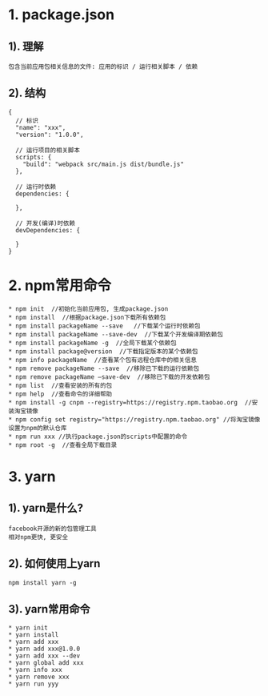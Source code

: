 # 1. package.json
## 1). 理解
    包含当前应用包相关信息的文件: 应用的标识 / 运行相关脚本 / 依赖
    
## 2). 结构
    {
      // 标识
      "name": "xxx",
      "version": "1.0.0",
      
      // 运行项目的相关脚本
      scripts: {
        "build": "webpack src/main.js dist/bundle.js"
      },
      
      // 运行时依赖
      dependencies: {
      
      },
      
      // 开发(编译)时依赖
      devDependencies: {
      
      }
    }
    
# 2. npm常用命令
    * npm init  //初始化当前应用包, 生成package.json
    * npm install  //根据package.json下载所有依赖包
    * npm install packageName --save   //下载某个运行时依赖包
    * npm install packageName --save-dev  //下载某个开发编译期依赖包
    * npm install packageName -g  //全局下载某个依赖包
    * npm install package@version  //下载指定版本的某个依赖包
    * npm info packageName  //查看某个包有远程仓库中的相关信息
    * npm remove packageName --save  //移除已下载的运行依赖包
    * npm remove packageName –save-dev  //移除已下载的开发依赖包
    * npm list  //查看安装的所有的包
    * npm help  //查看命令的详细帮助
    * npm install -g cnpm --registry=https://registry.npm.taobao.org  //安装淘宝镜像
    * npm config set registry="https://registry.npm.taobao.org" //将淘宝镜像设置为npm的默认仓库
    * npm run xxx //执行package.json的scripts中配置的命令
    * npm root -g  //查看全局下载目录

# 3. yarn
## 1). yarn是什么?
    facebook开源的新的包管理工具
    相对npm更快, 更安全
    
## 2). 如何使用上yarn
    npm install yarn -g
    
## 3). yarn常用命令
    * yarn init
    * yarn install
    * yarn add xxx
    * yarn add xxx@1.0.0
    * yarn add xxx --dev
    * yarn global add xxx
    * yarn info xxx
    * yarn remove xxx
    * yarn run yyy